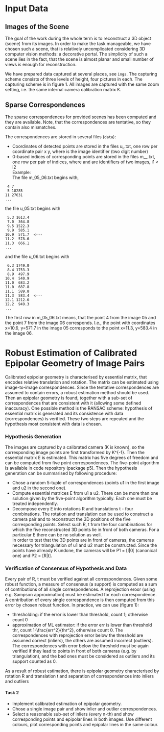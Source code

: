 # Input Data
## Images of the Scene

The goal of the work during the whole term is to reconstruct a 3D object (scene) from its images. In order to make the task manageable, we have chosen such a scene, that is relatively uncomplicated considering 3D computer vision methods: a decorative portal. The simplicity of such a scene lies in the fact, that the scene is almost planar and small number of views is enough for reconstruction.<br>

We have prepared data captured at several places, see `imgs`. The capturing scheme consists of three levels of height, four pictures in each. The capturing scheme is in figure 1. All images are captured with the same zoom setting, i.e. the same internal camera calibration matrix K.<br> 

## Sparse Correspondences
The sparse correspondences for provided scenes has been computed and they are available. Note, that the correspondences are tentative, so they contain also mismatches.<br>

The correspondences are stored in several files (`data`):<br>
- Coordinates of detected points are stored in the files u_<id>.txt, one row per coordinate pair x y, where <id> is the image identifier (two digit number)<br>
- 0-based indices of corresponding points are stored in the files m_<i1>_<i2>.txt, one row per pair of indices, where <i1> and <i2> are identifiers of two images, i1 < i2<br>
Example:<br>
The file m_05_06.txt begins with,
```
 4 7
 5 18285
11 27631
...
```
the file u_05.txt begins with
```
 5.3 1613.4
 7.0  364.8
 9.5 1522.3
 9.9  585.1
10.9  571.7  <---
11.2  578.6
11.3  666.1
...
```
and the file u_06.txt begins with
```
 6.3 1749.0
 8.4 1753.3
 8.9  497.9
10.4  540.9
11.0  683.2
11.0  687.8
11.1  589.8
11.3  583.4  <---
12.1 1212.6
12.2  949.3
...
```
The first row in m_05_06.txt means, that the point 4 from the image 05 and the point 7 from the image 06 corresponds. I.e., the point with coordinates x=10.9, y=571.7 in the image 05 corresponds to the point x=11.3, y=583.4 in the image 06.

# Robust Estimation of Calibrated Epipolar Geometry of Image Pairs
Calibrated epipolar geometry is characterised by essential matrix, that encodes relative translation and rotation. The matrix can be estimated using image-to-image correspondences. Since the tentative correspondences are assumed to contain errors, a robust estimation method should be used. Then an epipolar geometry is found, together with a sub-set of correspondences that are consistent with it (allowing some defined inaccuracy). One possible method is the RANSAC scheme: hypothesis of essential matrix is generated and its consistence with data (correspondences) is verified. These two steps are repeated and the hypothesis most consistent with data is chosen.
### Hypothesis Generation
The images are captured by a calibrated camera (K is known), so the corresponding image points are first transformed by K^{-1}. Then the essential matrix E is estimated. This matrix has five degrees of freedom and can be computed from five point correspondences. The five-point algorithm is available in code repository (package p5). Then the hypothesis generation can be summarised by following procedure:<br>
- Chose a random 5-tuple of correspondences (points u1 in the first image and u2 in the second one).<br>
- Compute essential matrices E from u1 a u2. There can be more than one solution given by the five-point algorithm typically. Each one must be treated independently.<br>
- Decompose every E into rotations R and translations t - four combinations. The rotation and translation can be used to construct a camera pair and to reconstruct the 3D positions of the five corresponding points. Select such R, t from the four combinations for which the five reconstructed 3D points lie in front of both cameras. For a particular E there can be no solution as well.<br>
In order to test that the 3D points are in front of cameras, the cameras necessary for triangulation of u1 and u2 must be constructed. Since the points have allready K undone, the cameras will be P1 = [I|0] (canonical one) and P2 = [R|t].
### Verification of Consensus of Hypothesis and Data
Every pair of R, t must be verified against all correspondences. Given some robust function, a measure of consensus (a support) is computed as a sum of contributions of all single correspondences. A reprojection eroor (using e.g. Sampson approximation) must be estimated for each correspondence. A contribution of every single correspondence is then computed from this error by chosen robust function. In practice, we can use (figure 1):<br>
- thresholding: if the error is lower than threshold, count 1; otherwise count 0
- approximation of ML estimator: if the error err is lower than threshold thr, count 1-\frac{err^2}{thr^2}, otherwise count 0.
The correspondences with reprojection error below the threshold are assumed correct (inliers), the others are assumed incorrect (outliers). The correspondences with error below the threshold must be again verified if they lead to points in front of both cameras (e.g. by triangulation), and the bad ones must be considered as outliers and its support counted as 0. <br>

As a result of robust estimation, there is epipolar geometry characterised by rotation R and translation t and separation of correspondences into inliers and outliers<br>

#### Task 2
- Implement calibrated estimation of epipolar geometry.
- Chose a single image pair and show inlier and outlier correspondences.
- Select a reasonable sub-set of inliers (every n-th) and show corresponding points and epipolar lines in both images. Use different colours, plot corresponding points and epipolar lines in the same colour.
